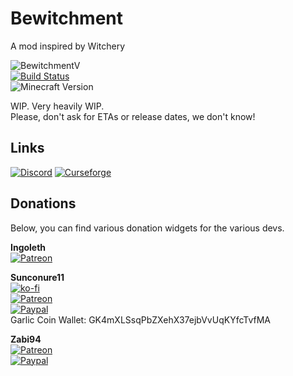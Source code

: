 # Bewitchment
A mod inspired by Witchery

![BewitchmentV](https://img.shields.io/badge/Bewitchment%20version-0.0.20.8-purple.svg?longCache=true&style=flat)  
[![Build Status](https://travis-ci.org/Um-Mitternacht/Bewitchment.svg?branch=master)](https://travis-ci.org/Um-Mitternacht/Bewitchment)  
![Minecraft Version](https://img.shields.io/badge/minecraft_version-1.12.2+-red.svg?longCache=true&style=flat)


WIP. Very heavily WIP.  
Please, don't ask for ETAs or release dates, we don't know!  

## Links

[![Discord](https://img.shields.io/badge/Discord-Join%20our%20server!-7289da.svg?longCache=true&style=for-the-badge)](https://discord.gg/9cPD9b4)
[![Curseforge](https://img.shields.io/badge/Curseforge-Project%20page!-A54C2D.svg?longCache=true&style=for-the-badge)](https://minecraft.curseforge.com/projects/bewitchment)

## Donations

Below, you can find various donation widgets for the various devs.

**Ingoleth**  
[![Patreon](https://img.shields.io/badge/Patreon-Become%20a%20Patron-orange.svg?longCache=true&style=for-the-badge)](https://www.patreon.com/Ingoleth)

**Sunconure11**  
[![ko-fi](https://www.ko-fi.com/img/donate_sm.png)](https://ko-fi.com/Q5Q2L824)  
[![Patreon](https://img.shields.io/badge/Patreon-Become%20a%20Patron-orange.svg?longCache=true&style=for-the-badge)](https://www.patreon.com/Sunconure11)  
[![Paypal](https://img.shields.io/badge/Paypal-Donate-blue.svg?longCache=true&style=for-the-badge)](https://paypal.me/Sunconure11)  
Garlic Coin Wallet: GK4mXLSsqPbZXehX37ejbVvUqKYfcTvfMA

**Zabi94**  
[![Patreon](https://img.shields.io/badge/Patreon-Become%20a%20Patron-orange.svg?longCache=true&style=for-the-badge)](https://www.patreon.com/Zabi94)  
[![Paypal](https://img.shields.io/badge/Paypal-Donate-blue.svg?longCache=true&style=for-the-badge)](https://paypal.me/zabi94)
